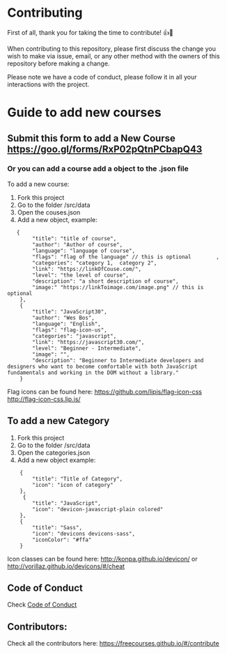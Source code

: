 # Contributing

First of all, thank you for taking the time to contribute! :+1::tada:

When contributing to this repository, please first discuss the change you wish to make via issue,
email, or any other method with the owners of this repository before making a change. 

Please note we have a code of conduct, please follow it in all your interactions with the project.

# Guide to add new courses

## Submit this form to add a New Course https://goo.gl/forms/RxP02pQtnPCbapQ43

### Or you can add a course add a object to the .json file


To add a new course:


1. Fork this project
2. Go to the folder /src/data
3. Open the couses.json
4. Add a new object, example:
```
   {
        "title": "title of course",
        "author": "Author of course",
        "language": "language of course",
        "flags": "flag of the language" // this is optional        ,
        "categories": "category 1,  category 2",        
        "link": "https://linkOfCouse.com/",
        "level": "the level of course",
        "description": "a short description of course",
        "image:" "https://linkToimage.com/image.png" // this is optional
    },
    {
        "title": "JavaScript30",
        "author": "Wes Bos",
        "language": "English",
        "flags": "flag-icon-us",
        "categories": "javascript",
        "link": "https://javascript30.com/",
        "level": "Beginner - Intermediate",
        "image": "",
        "description": "Beginner to Intermediate developers and designers who want to become comfortable with both JavaScript fundamentals and working in the DOM without a library."
    }
```

Flag icons can be found here: https://github.com/lipis/flag-icon-css  http://flag-icon-css.lip.is/

## To add a new Category

1. Fork this project
2. Go to the folder /src/data
3. Open the categories.json
4. Add a new object example:
```
    {
        "title": "Title of Category",
        "icon": "icon of category"
    },
     {
        "title": "JavaScript",
        "icon": "devicon-javascript-plain colored"
    },
    {
        "title": "Sass",
        "icon": "devicons devicons-sass",
        "iconColor": "#ffa"
    }
```

Icon classes can be found here: http://konpa.github.io/devicon/ or http://vorillaz.github.io/devicons/#/cheat

## Code of Conduct

Check [Code of Conduct](https://github.com/Leocardoso94/Free-Courses/blob/master/CODE_OF_CONDUCT.md)

## Contributors:

Check all the contributors here: https://freecourses.github.io/#/contribute
